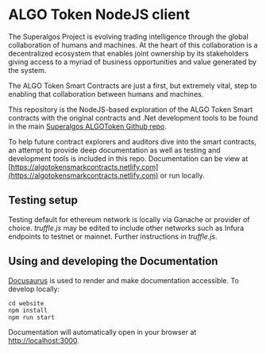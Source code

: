 # ALGO Token NodeJS client

The Superalgos Project is evolving trading intelligence through the global collaboration of humans and machines. At the heart of this collaboration is a decentralized ecosystem that enables joint ownership by its stakeholders giving access to a myriad of business opportunities and value generated by the system.

The ALGO Token Smart Contracts are just a first, but extremely vital, step to enabling that collaboration between humans and machines.

This repository is the NodeJS-based exploration of the ALGO Token Smart contracts with the original contracts and .Net development tools to be found in the main [Superalgos ALGOToken Github repo](https://github.com/Superalgos/ALGOToken).

To help future contract explorers and auditors dive into the smart contracts, an attempt to provide deep documentation as well as testing and development tools is included in this repo. Documentation can be view at [https://algotokensmarkcontracts.netlify.com](https://algotokensmarkcontracts.netlify.com) or run locally.

## Testing setup

Testing default for ethereum network is locally via Ganache or provider of choice. _truffle.js_ may be edited to include other networks such as Infura endpoints to testnet or mainnet. Further instructions in _truffle.js_.

## Using and developing the Documentation
[Docusaurus](https://docusaurus.io) is used to render and make documentation accessible. To develop locally:

```
cd website
npm install
npm run start
```

Documentation will automatically open in your browser at [http://localhost:3000](http://localhost:3000).
